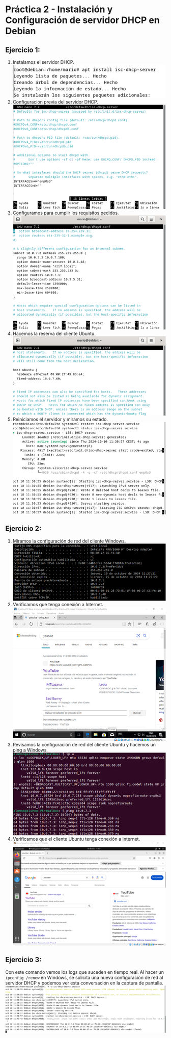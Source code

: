 # Práctica 2 - Instalación y Configuración de servidor DHCP en Debian

## Ejercicio 1:

1. Instalamos el servidor DHCP.
![1](/Practica%202/imagenes/1.png)
2. Configuración previa del servidor DHCP.
![2](/Practica%202/imagenes/2.png)
3. Configuramos para cumplir los requisitos pedidos.
![3](/Practica%202/imagenes/3.png)
4. Hacemos la reserva del cliente Ubuntu.
![4](/Practica%202/imagenes/4.png)
5. Reiniciamos el servidor y miramos su estado.
![5](/Practica%202/imagenes/5.png)
## Ejercicio 2:

1. Miramos la configuración de red del cliente Windows.
![6](/Practica%202/imagenes/6.png)
2. Verificamos que tenga conexión a Internet.
![7](/Practica%202/imagenes/7.png)
3. Revisamos la configuración de red del cliente Ubuntu y hacemos un ping a Windows.
![8](/Practica%202/imagenes/8.png)
4. Verificamos que el cliente Ubuntu tenga conexión a Internet.
![9](/Practica%202/imagenes/9.png)
## Ejercicio 3:

Con este comando vemos los logs que suceden en tiempo real. Al hacer un `ipconfig /renew` en Windows, se solicita una nueva configuración de red al servidor DHCP y podemos ver esta conversación en la captura de pantalla.
![10](/Practica%202/imagenes/10.png)